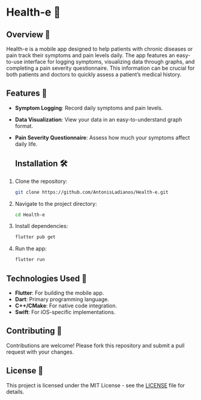 # Health-e 📱

## Overview 📝

Health-e is a mobile app designed to help patients with chronic diseases or pain track their symptoms and pain levels daily. The app features an easy-to-use interface for logging symptoms, visualizing data through graphs, and completing a pain severity questionnaire. This information can be crucial for both patients and doctors to quickly assess a patient’s medical history.

## Features 🚀

- **Symptom Logging**: Record daily symptoms and pain levels.
- **Data Visualization**: View your data in an easy-to-understand graph format.
- **Pain Severity Questionnaire**: Assess how much your symptoms affect daily life.

  ## Installation 🛠️

1. Clone the repository:
   ```bash
   git clone https://github.com/AntonisLadianos/Health-e.git

2. Navigate to the project directory:
   ```bash
   cd Health-e

3. Install dependencies:
   ```bash
   flutter pub get
   
4. Run the app:
   ```bash
   flutter run

## Technologies Used 🧰
- **Flutter**: For building the mobile app.
- **Dart**: Primary programming language.
- **C++/CMake**: For native code integration. 
- **Swift**: For iOS-specific implementations.

## Contributing 🤝
Contributions are welcome! Please fork this repository and submit a pull request with your changes.

## License 📄
This project is licensed under the MIT License - see the [LICENSE]([https://github.com/AntonisLadianos/Health-e/blob/main/MIT%20License.txt](https://github.com/AntonisLadianos/Health-e/blob/main/LICENSE)) file for details.
